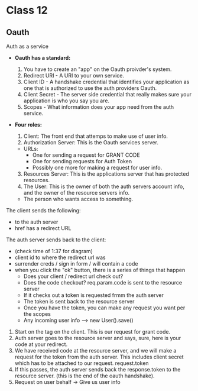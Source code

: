 # Class 12

## Oauth

Auth as a service

- **Oauth has a standard:**
  1) You have to create an "app" on the Oauth proivder's system.
  2) Redirect URI - A URI to your own service.
  3) Client ID - A handshake credential that identifies your application as one that is authorized to use the auth providers Oauth.
  4) Client Secret - The server side credential that really makes sure your application is who you say you are.
  5) Scopes - What information does your app need from the auth service.

- **Four roles:**
  1) Client: The front end that attemps to make use of user info.
  2) Authorization Server: This is the Oauth services server.
    - URLs:
      - One for sending a request for GRANT CODE
      - One for sending requests for Auth Token
      - Possibly one more for making a request for user info.
  3) Resources Server: This is the applications server that has protected resources.
  4) The User: This is the owner of both the auth servers account info, and the owner of the resource servers info.
    - The person who wants access to something.

The client sends the following:
- <a> to the auth server
- href has a redirect URL

The auth server sends back to the client:
- (check time of 1:37 for diagram)
- client id to where the redirect url was
- surrender creds / sign in form / will contain a code
- when you click the "ok" button, there is a series of things that happen
  - Does your client / redirect url check out?
  - Does the code checkout? req.param.code is sent to the resource server
  - If it checks out a token is requested frmm the auth server
  - The token is sent back to the resource server
  - Once you have the token, you can make any request you want per the scopes
  - Any incoming user info --> new User().save()

1) Start on the <a> tag on the client. This is our request for grant code.
2) Auth server goes to the resource server and says, sure, here is your code at your redirect.
3) We have received code at the resource server, and we will make a request for the token from the auth server. This includes client secret which has to be attached to our request. request.token
4) If this passes, the auth server sends back the response.token to the resource server. (this is the end of the oauth handshake).
5) Request on user behalf -> Give us user info



